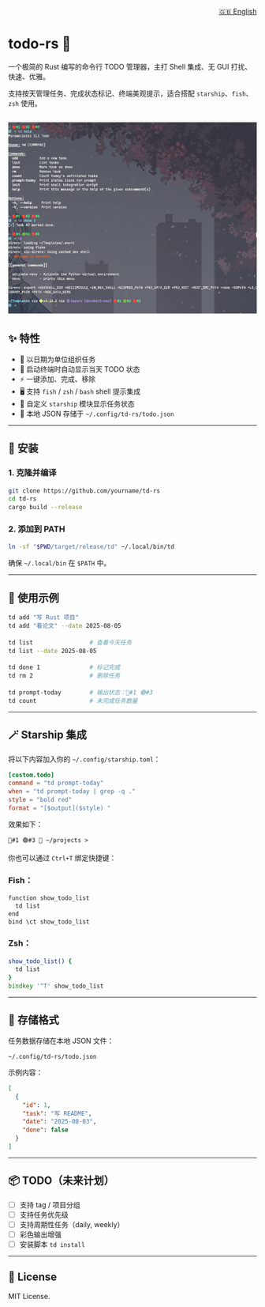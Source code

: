 <!-- README_zh.md -->

<p align="right">
  <a href=".github/doc/README_en.md">🇬🇧 English</a>
</p>

# todo-rs 📝

一个极简的 Rust 编写的命令行 TODO 管理器，主打 Shell 集成、无 GUI 打扰、快速、优雅。

支持按天管理任务、完成状态标记、终端美观提示，适合搭配 `starship`、`fish`、`zsh` 使用。

## ![preview](.github/preview/td-rs.png)

## ✨ 特性

- 📆 以日期为单位组织任务
- 🔔 启动终端时自动显示当天 TODO 状态
- ⚡ 一键添加、完成、移除
- 🖥️ 支持 `fish` / `zsh` / `bash` shell 提示集成
- 🧠 自定义 `starship` 模块显示任务状态
- 💾 本地 JSON 存储于 `~/.config/td-rs/todo.json`

---

## 🚀 安装

### 1. 克隆并编译

```bash
git clone https://github.com/yourname/td-rs
cd td-rs
cargo build --release
```

### 2. 添加到 PATH

```bash
ln -sf "$PWD/target/release/td" ~/.local/bin/td
```

确保 `~/.local/bin` 在 `$PATH` 中。

---

## 🧪 使用示例

```bash
td add "写 Rust 项目"
td add "看论文" --date 2025-08-05

td list                # 查看今天任务
td list --date 2025-08-05

td done 1              # 标记完成
td rm 2                # 删除任务

td prompt-today        # 输出状态：🔴#1 🟢#3
td count               # 未完成任务数量
```

---

## 🪄 Starship 集成

将以下内容加入你的 `~/.config/starship.toml`：

```toml
[custom.todo]
command = "td prompt-today"
when = "td prompt-today | grep -q ."
style = "bold red"
format = "[$output]($style) "
```

效果如下：

```
🔴#1 🟢#3  ~/projects >
```

你也可以通过 `Ctrl+T` 绑定快捷键：

### Fish：

```fish
function show_todo_list
  td list
end
bind \ct show_todo_list
```

### Zsh：

```zsh
show_todo_list() {
  td list
}
bindkey '^T' show_todo_list
```

---

## 📁 存储格式

任务数据存储在本地 JSON 文件：

```
~/.config/td-rs/todo.json
```

示例内容：

```json
[
  {
    "id": 1,
    "task": "写 README",
    "date": "2025-08-03",
    "done": false
  }
]
```

---

## 📦 TODO（未来计划）

- [ ] 支持 tag / 项目分组
- [ ] 支持任务优先级
- [ ] 支持周期性任务（daily, weekly）
- [ ] 彩色输出增强
- [ ] 安装脚本 `td install`

---

## 📜 License

MIT License.
